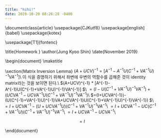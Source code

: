 ```yaml
---
title: "hihi!"
date: 2020-10-20 08:26:28 -0400
---
```



\documentclass{article}
\usepackage{CJKutf8}
\usepackage[english]{babel}
\usepackage{kotex}

\usepackage[T1]{fontenc}

\title{Homework }
\author{Jung Kyoo Shin}
\date{November 2019}


\begin{document}
\maketitle

\section{Matrix Inversion Lemma}
$(A+UCV)^{-1} = [A^{-1}-A^{-1}U(C^{-1}+VA^{-1}U)^{-1}VA^{-1}]$\\
이 식을 증명하기 위해서 좌변에 우변의 역함수를 곱해준 것이 identity matrix라는 것을 보이면 된다.\\
$(A+UCV)^{-1} * [A^{-1}-A^{-1}U(C^{-1}+VA^{-1}U)^{-1}VA^{-1}] $\\
$=(I-U(C^{-1}+VA^{-1}U)^{-1}VA^{-1})+(UCVA^{-1}-UCVA^{-1}U(C^{-1}+VA^{-1}U)^{-1}VA^{-1})$\\
$=(I+UCVA^{-1})-(U(C^{-1}+VA^{-1}U)^{-1}VA+UCVA^{-1}U(C^{-1}+VA^{-1}U)^{-1}VA^{-1}) $\\
$=I+UCVA^{-1}-(U+UCVA^{-1}U)(C^{-1}+VA^{-1}U)^{-1}VA^{-1}$\\
$= I+UCVA^{-1}-UC(C^{-1}+VA^{-1}U)(C^{-1}+VA^{-1}U)^{-1}VA^{-1}$\\
$=I+UCVA^{-1}-UCVA^{-1}$\\

$$=I$$








\end{document}
